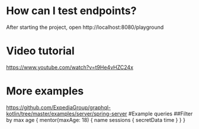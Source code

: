 # How can I test endpoints?
After starting the project, open http://localhost:8080/playground
# Video tutorial
https://www.youtube.com/watch?v=t9He4vHZC24x
# More examples
https://github.com/ExpediaGroup/graphql-kotlin/tree/master/examples/server/spring-server
#Example queries
##Filter by max age
{
    mentor(maxAge: 18) {
        name
        sessions {
            secretData
            time
        }
    }
}